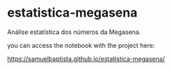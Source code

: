 # estatistica-megasena
Análise estatística dos números da Megasena.

you can access the notebook with the project here:

https://samuelbaptista.github.io/estatistica-megasena/

